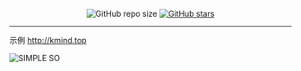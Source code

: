 <p align="center">
  <img alt="GitHub repo size" src="https://img.shields.io/github/repo-size/fengxin930926134/simple-search">
  <a href="https://github.com/fengxin930926134/simple-search/stargazers"><img alt="GitHub stars" src="https://img.shields.io/github/stars/fengxin930926134/simple-search?style=social"></a>
</p>


----
示例 http://kmind.top

![SIMPLE SO](https://github.com/fengxin930926134/simple-search/exhibition.png)
